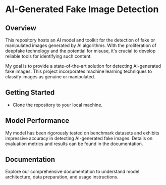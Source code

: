 # AI-Generated Fake Image Detection

## Overview

This repository hosts an AI model and toolkit for the detection of fake or manipulated images generated by AI algorithms. With the proliferation of deepfake technology and the potential for misuse, it's crucial to develop reliable tools for identifying such content.

My goal is to provide a state-of-the-art solution for detecting AI-generated fake images. This project incorporates machine learning techniques to classify images as genuine or manipulated.


## Getting Started

- Clone the repository to your local machine.

## Model Performance

My model has been rigorously tested on benchmark datasets and exhibits impressive accuracy in detecting AI-generated fake images. Details on evaluation metrics and results can be found in the documentation.

## Documentation

Explore our comprehensive documentation to understand model architecture, data preparation, and usage instructions.


